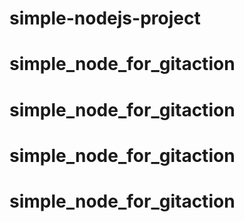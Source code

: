 # simple-nodejs-project
# simple_node_for_gitaction
# simple_node_for_gitaction
# simple_node_for_gitaction
# simple_node_for_gitaction
